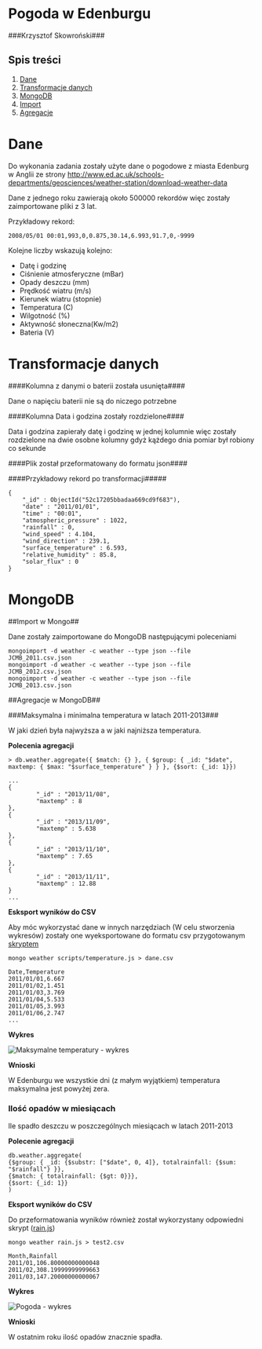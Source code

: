 # Pogoda w Edenburgu #

###Krzysztof Skowroński###


## Spis treści ##
1. [Dane](#dane)
2. [Transformacje danych](#transformacje-danych)
3. [MongoDB](#mongodb)
 1. [Import](#import-w-mongo)
 1. [Agregacje](#agregacje-w-mongodb)


# Dane #

Do wykonania zadania zostały użyte dane o pogodowe z miasta Edenburg w Anglii ze strony http://www.ed.ac.uk/schools-departments/geosciences/weather-station/download-weather-data

Dane z jednego roku zawierają około 500000 rekordów więc zostały zaimportowane pliki z 3 lat.

Przykładowy rekord:

```
2008/05/01 00:01,993,0,0.875,30.14,6.993,91.7,0,-9999
```
Kolejne liczby wskazują kolejno:

 - Datę i godzinę
 - Ciśnienie atmosferyczne (mBar)
 - Opady deszczu (mm)
 - Prędkość wiatru (m/s)
 - Kierunek wiatru (stopnie)
 - Temperatura (C)
 - Wilgotność (%)
 - Aktywność słoneczna(Kw/m2)
 - Bateria (V)

# Transformacje danych #

####Kolumna z danymi o baterii została usunięta####

Dane o napięciu baterii nie są do niczego potrzebne

####Kolumna Data i godzina zostały rozdzielone####

Data i godzina zapierały datę i godzinę w jednej kolumnie więc zostały rozdzielone na dwie osobne kolumny gdyż kążdego dnia pomiar był robiony co sekunde

####Plik został przeformatowany do formatu json####

####Przykładowy rekord po transformacji#####

```
{
	"_id" : ObjectId("52c17205bbadaa669cd9f683"), 
	"date" : "2011/01/01", 
	"time" : "00:01", 
	"atmospheric_pressure" : 1022, 
	"rainfall" : 0, 
	"wind_speed" : 4.104, 
	"wind_direction" : 239.1, 
	"surface_temperature" : 6.593, 
	"relative_humidity" : 85.8, 
	"solar_flux" : 0 
}
```

# MongoDB #

##Import w Mongo##

Dane zostały zaimportowane do MongoDB następującymi poleceniami

```
mongoimport -d weather -c weather --type json --file JCMB_2011.csv.json
mongoimport -d weather -c weather --type json --file JCMB_2012.csv.json
mongoimport -d weather -c weather --type json --file JCMB_2013.csv.json
```

##Agregacje w MongoDB##

###Maksymalna i minimalna temperatura w latach 2011-2013###

W jaki dzień była najwyższa a w jaki najniższa temperatura.

**Polecenia agregacji**
```
> db.weather.aggregate({ $match: {} }, { $group: { _id: "$date", maxtemp: { $max: "$surface_temperature" } } }, {$sort: {_id: 1}})

...
{
        "_id" : "2013/11/08",
        "maxtemp" : 8
},
{
        "_id" : "2013/11/09",
        "maxtemp" : 5.638
},
{
        "_id" : "2013/11/10",
        "maxtemp" : 7.65
},
{
        "_id" : "2013/11/11",
        "maxtemp" : 12.88
}
...
```

**Esksport wyników do CSV**

Aby móc wykorzystać dane w innych narzędziach (W celu stworzenia wykresów) zostały one wyeksportowane do formatu csv przygotowanym [skryptem](../scripts/kskowronski/temperature.js)

```
mongo weather scripts/temperature.js > dane.csv

Date,Temperature
2011/01/01,6.667
2011/01/02,1.451
2011/01/03,3.769
2011/01/04,5.533
2011/01/05,3.993
2011/01/06,2.747
...
```

**Wykres**

![Maksymalne temperatury - wykres](http://s8.postimg.org/gq4xigocl/temperatury.png)

**Wnioski**

W Edenburgu we wszystkie dni (z małym wyjątkiem) temperatura maksymalna jest powyżej zera.

### Ilość opadów w miesiącach ###

Ile spadło deszczu w poszczególnych miesiącach w latach 2011-2013

**Polecenie agregacji**

```
db.weather.aggregate(
{$group: { _id: {$substr: ["$date", 0, 4]}, totalrainfall: {$sum: "$rainfall"} }},
{$match: { totalrainfall: {$gt: 0}}}, 
{$sort: {_id: 1}}
)
```

**Eksport wyników do CSV**

Do przeformatowania wyników również został wykorzystany odpowiedni skrypt ([rain.js](../scripts/kskowronski/rain.js))

```
mongo weather rain.js > test2.csv

Month,Rainfall
2011/01,106.80000000000048
2011/02,308.19999999999663
2011/03,147.20000000000067
```

**Wykres**

![Pogoda - wykres](http://s18.postimg.org/41rasvc89/opady.png)

**Wnioski**

W ostatnim roku ilość opadów znacznie spadła.

